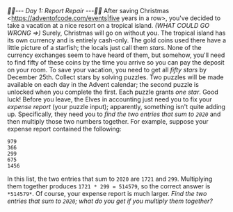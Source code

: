 *:calendar::calendar:--- Day 1: Report Repair ---:calendar::calendar:*
After saving Christmas <https://adventofcode.com/events|five years in a row>, you've decided to take a vacation at a nice resort on a tropical island. _(WHAT COULD GO WRONG =>)_ Surely, Christmas will go on without you.
The tropical island has its own currency and is entirely cash-only.  The gold coins used there have a little picture of a starfish; the locals just call them *stars*. None of the currency exchanges seem to have heard of them, but somehow, you'll need to find fifty of these coins by the time you arrive so you can pay the deposit on your room.
To save your vacation, you need to get all *fifty stars* by December 25th.
Collect stars by solving puzzles.  Two puzzles will be made available on each day in the Advent calendar; the second puzzle is unlocked when you complete the first.  Each puzzle grants *one star*. Good luck!
Before you leave, the Elves in accounting just need you to fix your *expense report* (your puzzle input); apparently, something isn't quite adding up.
Specifically, they need you to *find the two entries that sum to `2020`* and then multiply those two numbers together.
For example, suppose your expense report contained the following:
```1721
979
366
299
675
1456
```
In this list, the two entries that sum to `2020` are `1721` and `299`. Multiplying them together produces `1721 * 299 = 514579`, so the correct answer is `*514579*`.
Of course, your expense report is much larger. *Find the two entries that sum to `2020`; what do you get if you multiply them together?*
